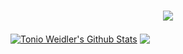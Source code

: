 <h1 align="center">
  <a href="https://git.io/typing-svg">
    <img src="https://readme-typing-svg.herokuapp.com?size=35&duration=3000&color=3F78FF&center=true&vCenter=true&height=60&width=500&lines=Hello+there!">
  </a>
</h1>

<a href="https://github.com/anuraghazra/github-readme-stats"><img align="center" src="https://github-readme-stats.vercel.app/api?username=weidler&show_icons=true&include_all_commits=true&theme=buefy&hide_border=true" alt="Tonio Weidler's Github Stats" /></a> <a href="https://github.com/anuraghazra/github-readme-stats"><img align="center" src="https://github-readme-stats.vercel.app/api/top-langs/?username=weidler&layout=compact&theme=buefy&hide_border=true" /></a>
